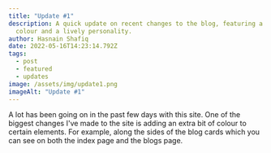 ```yaml
---
title: "Update #1"
description: A quick update on recent changes to the blog, featuring a splash of
  colour and a lively personality.
author: Hasnain Shafiq
date: 2022-05-16T14:23:14.792Z
tags:
  - post
  - featured
  - updates
image: /assets/img/update1.png
imageAlt: "Update #1"
---
```



A lot has been going on in the past few days with this site. One of the biggest changes I've made to the site is adding an extra bit of colour to certain elements. For example, along the sides of the blog cards which you can see on both the index page and the blogs page.